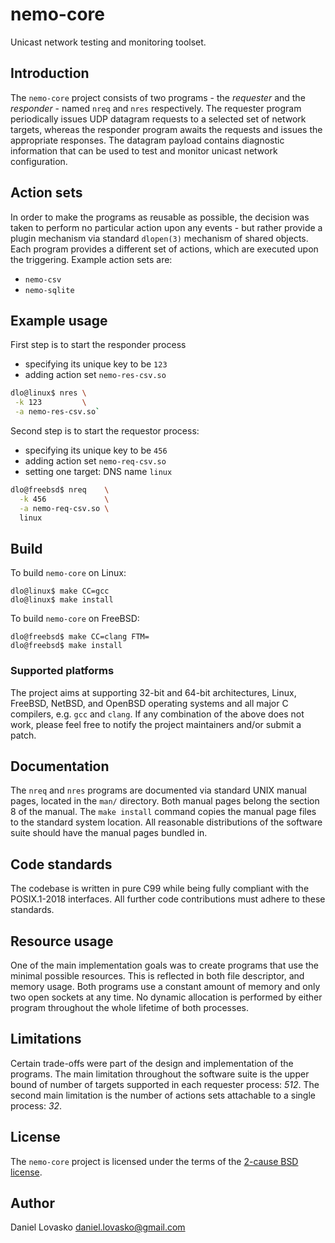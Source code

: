 # nemo-core
Unicast network testing and monitoring toolset.

## Introduction
The `nemo-core` project consists of two programs - the _requester_ and the
_responder_ - named `nreq` and `nres` respectively. The requester program
periodically issues UDP datagram requests to a selected set of network targets,
whereas the responder program awaits the requests and issues the appropriate
responses. The datagram payload contains diagnostic information that can be
used to test and monitor unicast network configuration.

## Action sets
In order to make the programs as reusable as possible, the decision was taken
to perform no particular action upon any events - but rather provide a plugin
mechanism via standard `dlopen(3)` mechanism of shared objects. Each program
provides a different set of actions, which are executed upon the triggering.
Example action sets are:

 * `nemo-csv`
 * `nemo-sqlite`

## Example usage
First step is to start the responder process
 * specifying its unique key to be `123`
 * adding action set `nemo-res-csv.so`

```sh
dlo@linux$ nres \
 -k 123         \
 -a nemo-res-csv.so`
```

Second step is to start the requestor process:
 * specifying its unique key to be `456`
 * adding action set `nemo-req-csv.so`
 * setting one target: DNS name `linux`

```sh
dlo@freebsd$ nreq    \
  -k 456             \
  -a nemo-req-csv.so \
  linux
```

## Build
To build `nemo-core` on Linux:
```
dlo@linux$ make CC=gcc
dlo@linux$ make install
```

To build `nemo-core` on FreeBSD:
```
dlo@freebsd$ make CC=clang FTM= 
dlo@freebsd$ make install
```

### Supported platforms
The project aims at supporting 32-bit and 64-bit architectures, Linux, FreeBSD,
NetBSD, and OpenBSD operating systems and all major C compilers, e.g. `gcc` and
`clang`. If any combination of the above does not work, please feel free to
notify the project maintainers and/or submit a patch.

## Documentation
The `nreq` and `nres` programs are documented via standard UNIX manual pages,
located in the `man/` directory. Both manual pages belong the section 8 of the
manual.  The `make install` command copies the manual page files to the
standard system location. All reasonable distributions of the software suite
should have the manual pages bundled in.

## Code standards
The codebase is written in pure C99 while being fully compliant with the
POSIX.1-2018 interfaces. All further code contributions must adhere to these
standards.

## Resource usage
One of the main implementation goals was to create programs that use the
minimal possible resources. This is reflected in both file descriptor, and
memory usage. Both programs use a constant amount of memory and only two open
sockets at any time. No dynamic allocation is performed by either program
throughout the whole lifetime of both processes.

## Limitations
Certain trade-offs were part of the design and implementation of the programs.
The main limitation throughout the software suite is the upper bound of number
of targets supported in each requester process: _512_. The second main
limitation is the number of actions sets attachable to a single process: _32_.

## License
The `nemo-core` project is licensed under the terms of the [2-cause BSD
license](LICENSE).

## Author
Daniel Lovasko <daniel.lovasko@gmail.com>
